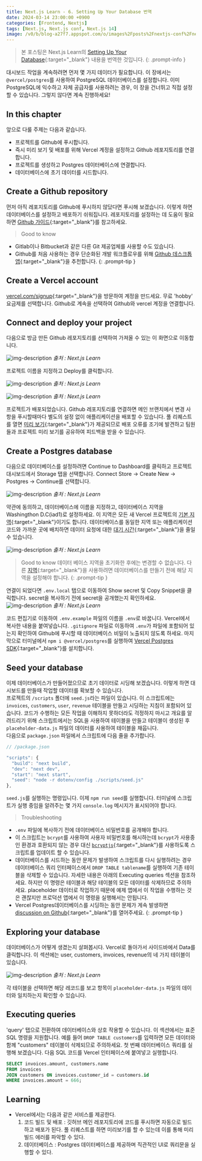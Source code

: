 ```yaml
---
title: Next.js Learn - 6. Setting Up Your Database 번역
date: 2024-03-14 23:00:00 +0900
categories: [Frontend, Nextjs]
tags: [Next.js, Next.js conf, Next.js 14]
image: /v0/b/blog-a27f7.appspot.com/o/images%2Fposts%2Fnextjs-conf%2Fnextjs.png?alt=media&token=09247773-9707-4dd1-b3ca-3fe7f943497a
---
```


> 본 포스팅은 Next.js Learn의 [Setting Up Your Database](https://nextjs.org/learn/dashboard-app/setting-up-your-database){:target="\_blank"} 내용을 번역한 것입니다.
{: .prompt-info }

대시보드 작업을 계속하려면 먼저 몇 가지 데이터가 필요합니다. 이 장에서는 `@vercel/postgres`를 사용하여 PostgreSQL 데이터베이스를 설정합니다. 이미 PostgreSQL에 익수하고 자체 공급자를 사용하려는 경우, 이 장을 건너뛰고 직접 설정할 수 있습니다. 그렇지 않다면 계속 진행하세요!

## In this chapter
앞으로 다룰 주제는 다음과 같습니다.

- 프로젝트를 Github에 푸시합니다.
- 즉시 미리 보기 및 배포를 위해 Vercel 계정을 설정하고 Github 레포지토리를 연결합니다.
- 프로젝트를 생성하고 Postgres 데이터베이스에 연결합니다.
- 데이터베이스에 초기 데이터를 시드합니다.

## Create a Github repository
먼저 아직 레포지토리를 Github에 푸시하지 않닸다면 푸시해 보겠습니다. 이렇게 하면 데이터베이스를 설정하고 배포하기 쉬워집니다. 레포지토리를 설정하는 데 도움이 필요하면 [Github 가이드](https://docs.github.com/en/repositories/creating-and-managing-repositories/quickstart-for-repositories){:target="\_blank"}를 참고하세요.

> Good to know
- Gitlab이나 Bitbucket과 같은 다른 Git 제공업체를 사용할 수도 있습니다.
- Github를 처음 사용하는 경우 단순화된 개발 워크플로우를 위해 [Github 데스크톱 앱](https://desktop.github.com/){:target="\_blank"}을 추천합니다.
{: .prompt-tip }

## Create a Vercel account
[vercel.com/signup](https://vercel.com/signup){:target="\_blank"}을 방문하여 계정을 만드세요. 무료 'hobby' 요금제를 선택합니다. Github로 계속을 선택하여 Github와 vercel 계정을 연결합니다.

## Connect and deploy your project
다음으로 방금 만든 Github 레포지토리를 선택하여 가져올 수 있는 이 화면으로 이동합니다.

![img-description](https://firebasestorage.googleapis.com/v0/b/blog-a27f7.appspot.com/o/images%2Fposts%2Fsetting-up-your-database%2Fimage_1.png?alt=media&token=d629ef65-61e6-4b09-a9fc-9d0204243ea1)
_출처 : Next.js Learn_

프로젝트 이름을 지정하고 Deploy를 클릭합니다.

![img-description](https://firebasestorage.googleapis.com/v0/b/blog-a27f7.appspot.com/o/images%2Fposts%2Fsetting-up-your-database%2Fimage_2.png?alt=media&token=d511a19b-8389-4c55-9910-de40263846d8)
_출처 : Next.js Learn_

![img-description](https://firebasestorage.googleapis.com/v0/b/blog-a27f7.appspot.com/o/images%2Fposts%2Fsetting-up-your-database%2Fimage_3.png?alt=media&token=8952b66f-43d0-4e27-ab1b-501bbdfd0bc5)
_출처 : Next.js Learn_

프로젝트가 배포되었습니다. Github 레포지토리를 연결하면 메인 브랜치에서 변경 사항을 푸시할때마다 별도의 설정 없이 애플리케이션을 배포할 수 있습니다. 풀 리퀘스트를 열면 [미리 보기](https://vercel.com/docs/deployments/preview-deployments#preview-urls){:target="\_blank"}가 제공되므로 배포 오류를 조기에 발견하고 팀원들과 프로젝트 미리 보기를 공유하여 피드백을 받을 수 있습니다.

## Create a Postgres database
다음으로 데이터베이스를 설정하려면 Continue to Dashboard를 클릭하고 프로젝트 대시보드에서 Storage 탭을 선택합니다. Connect Store -> Create New -> Postgres -> Continue를 선택합니다.

![img-description](https://firebasestorage.googleapis.com/v0/b/blog-a27f7.appspot.com/o/images%2Fposts%2Fsetting-up-your-database%2Fimage_4.png?alt=media&token=55307e81-c0b0-4fd9-9ef0-0ccf59654857)
_출처 : Next.js Learn_

약관에 동의하고, 데이터베이스에 이름을 지정하고, 데이터베이스 지역을 Washingthon D.C(iad1)로 설정하세요. 이 지역은 모든 새 Vercel 프로젝트의 [기본 지역](https://vercel.com/docs/functions/configuring-functions/region#select-a-default-serverless-region){:target="\_blank"}이기도 합니다. 데이터베이스를 동일한 지역 또는 애플리케이션 코드와 가까운 곳에 배치하면 데이터 요청에 대한 [대기 시간](https://developer.mozilla.org/en-US/docs/Web/Performance/Understanding_latency){:target="\_blank"}을 줄일 수 있습니다.

![img-description](https://firebasestorage.googleapis.com/v0/b/blog-a27f7.appspot.com/o/images%2Fposts%2Fsetting-up-your-database%2Fimage_5.png?alt=media&token=fe803f95-ec31-455e-bb7a-bcafc2a1fca3)
_출처 : Next.js Learn_

> Good to know
데이터 베이스 지역을 초기화한 후에는 변경할 수 없습니다. 다른 [지역](https://vercel.com/docs/storage/vercel-postgres/limits#supported-regions){:target="\_blank"}을 사용하려면 데이터베이스를 만들기 전에 해당 지역을 설정해야 합니다.
{: .prompt-tip }

연결이 되었다면 `.env.local` 탭으로 이동하여 Show secret 및 Copy Snippet을 클릭합니다. secret을 복사하기 전에 secret을 공개했는지 확인하세요.
![img-description](https://firebasestorage.googleapis.com/v0/b/blog-a27f7.appspot.com/o/images%2Fposts%2Fsetting-up-your-database%2Fimage_6.png?alt=media&token=5f2ecbf1-3866-4540-a997-0e0094e701b0)
_출처 : Next.js Learn_

코드 편집기로 이동하여 `.env.example` 파일의 이름을 `.env`로 바꿉니다. Vercel에서 복사한 내용을 붙여넣습니다. `.gitignore` 파일로 이동하여 `.env`가 파일에 포함되어 있는지 확인하여 Github에 푸시할 때 데이터베이스 비밀이 노출되지 않도록 하세요. 마지막으로 터미널에서 `npm i @vercel/postgres`를 실행하여 [Vercel Postgres SDK](https://vercel.com/docs/storage/vercel-postgres/sdk){:target="\_blank"}를 설치합니다.

## Seed your database
이제 데이터베이스가 만들어졌으므로 초기 데이터로 시딩해 보겠습니다. 이렇게 하면 대시보드를 만들때 작업할 데이터를 확보할 수 있습니다. <br />
프로젝트의 `/scripts` 폴더에 `seed.js`라는 파일이 있습니다. 이 스크립트에는 `invoices`, `customers`, `user`, `revenue` 테이블을 만들고 시딩하는 지침이 포함되어 있습니다. 코드가 수행하는 모든 작업을 이해하지 못하더라도 걱정하지 마시고 개요를 알려드리기 위해 스크립트에서는 SQL을 사용하여 테이블을 만들고 테이블이 생성된 후 `placeholder-data.js` 파일의 데이터를 사용하여 테이블을 채웁니다. <br />
다음으로 `package.json` 파일에서 스크립트에 다음 줄을 추가합니다.

```typescript
// /package.json

"scripts": {
  "build": "next build",
  "dev": "next dev",
  "start": "next start",
  "seed": "node -r dotenv/config ./scripts/seed.js"
},
```

`seed.js`를 실행하는 명령입니다. 이제 `npm run seed`를 실행합니다. 터미널에 스크립트가 실행 중임을 알려주는 몇 가지 `console.log` 메시지가 표시되어야 합니다.

> Troubleshooting
- `.env` 파일에 복사하기 전에 데이터베이스 비밀번호를 공개해야 합니다.
- 이 스크립트는 `bcrypt`를 사용하여 사용자 비밀번호를 해시하는데 `bcrypt`가 사용중인 환경과 호환되지 않는 경우 대신 [`bcryptjs`](https://www.npmjs.com/package/bcryptjs){:target="\_blank"}를 사용하도록 스크립트를 업데이트 할 수 있습니다.
- 데이터베이스를 시드하는 동안 문제가 발생하여 스크립트를 다시 실행하려는 경우 데이터베이스 쿼리 인터페이스에서 `DROP TABLE tablename`를 실행하여 기존 테이블을 삭제할 수 있습니다. 자세한 내용은 아래의 Executing queries 섹션을 참조하세요. 하지만 이 명령은 테이블과 해당 테이블의 모든 데이터를 삭제하므로 주의하세요. placeholder 데이터로 작업하기 때문에 예제 앱에서 이 작업을 수행하는 것은 괜찮지만 프로덕션 앱에서 이 명령을 실행해서는 안됩니다.
- Vercel Postgres데이터베이스를 시딩하는 동안 문제가 게속 발생하면 [discussion on Github](https://github.com/vercel/next-learn/issues){:target="\_blank"}를 열어주세요.
{: .prompt-tip }

## Exploring your database
데이터베이스가 어떻게 생겼는지 살펴봅시다. Vercel로 돌아가서 사이드바에서 Data를 클릭합니다. 이 섹션에는 user, customers, invoices, revenue의 네 가지 테이블이 있습니다.

![img-description](https://firebasestorage.googleapis.com/v0/b/blog-a27f7.appspot.com/o/images%2Fposts%2Fsetting-up-your-database%2Fimage_7.png?alt=media&token=899c5092-77bd-4ed2-a61e-db6717669b10)
_출처 : Next.js Learn_

각 테이블을 선택하면 해당 레코드를 보고 항목이 `placeholder-data.js` 파일의 데이터와 일치하는지 확인할 수 있습니다.

## Executing queries
'query' 탭으로 전환하여 데이터베이스와 상호 작용할 수 있습니다. 이 섹션에서는 표준 SQL 명령을 지원합니다. 예를 들어 `DROP TABLE customers`를 입력하면 모든 데이터와 함께 "customers" 테이블이 삭제되므로 주의하세요. 첫 번째 데이터베이스 쿼리를 실행해 보겠습니다. 다음 SQL 코드를 Vercel 인터페이스에 붙여넣고 실행합니다.

```sql
SELECT invoices.amount, customers.name
FROM invoices
JOIN customers ON invoices.customer_id = customers.id
WHERE invoices.amount = 666;
```

## Learning
- Vercel에서는 다음과 같은 서비스를 제공한다.
    1. 코드 빌드 및 배포 : 깃허브 메인 레포지토리에 코드를 푸시하면 자동으로 빌드하고 배포가 된다. 풀 리퀘스트를 하면 미리보기를 할 수 있는데 이를 통해 미리 빌드 에러를 파악할 수 있다.
    2. 데이터베이스 : Postgres 데이터베이스를 제공하며 직관적인 UI로 쿼리문을 실행할 수 있다.
